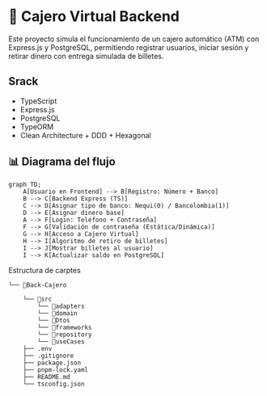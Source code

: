# 🏧 Cajero Virtual Backend

Este proyecto simula el funcionamiento de un cajero automático (ATM) con Express.js y PostgreSQL, permitiendo registrar usuarios, iniciar sesión y retirar dinero con entrega simulada de billetes.

## Srack

- TypeScript
- Express.js
- PostgreSQL
- TypeORM
- Clean Architecture + DDD + Hexagonal

## 📊 Diagrama del flujo

```mermaid
graph TD;
    A[Usuario en Frontend] --> B[Registro: Número + Banco]
    B --> C[Backend Express (TS)]
    C --> D[Asignar tipo de banco: Nequi(0) / Bancolombia(1)]
    D --> E[Asignar dinero base]
    A --> F[Login: Teléfono + Contraseña]
    F --> G[Validación de contraseña (Estática/Dinámica)]
    G --> H[Acceso a Cajero Virtual]
    H --> I[Algoritmo de retiro de billetes]
    I --> J[Mostrar billetes al usuario]
    I --> K[Actualizar saldo en PostgreSQL]
```
Estructura de carptes 
```
└── 📁Back-Cajero
    
    └── 📁src
        └── 📁adapters
        └── 📁domain
        └── 📁Dtos
        └── 📁frameworks
        └── 📁repository
        └── 📁useCases
    ├── .env
    ├── .gitignore
    ├── package.json
    ├── pnpm-lock.yaml
    ├── README.md
    └── tsconfig.json
```
